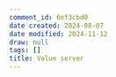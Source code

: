 ```yaml
---
comment_id: 6ef3cbd0
date created: 2024-08-07
date modified: 2024-11-12
draw: null
tags: []
title: Value server
---
```

